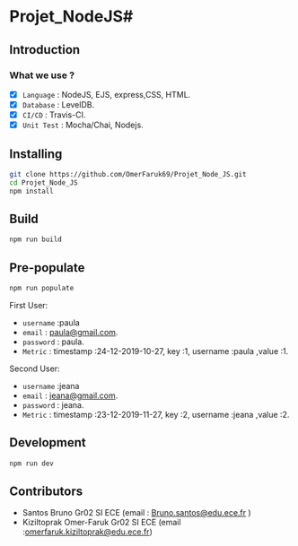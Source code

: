 # Projet_NodeJS#


## Introduction

### What we use ? 

- [x] `Language` : NodeJS, EJS, express,CSS, HTML.
- [x] `Database` : LevelDB.
- [x] `CI/CD` : Travis-CI. 
- [x] `Unit Test` : Mocha/Chai, Nodejs. 

## Installing

```bash
git clone https://github.com/OmerFaruk69/Projet_Node_JS.git
cd Projet_Node_JS
npm install
```

## Build

```bash
npm run build
```
## Pre-populate 
```bash
npm run populate
```
First User:
-  `username` :paula 
- `email` : paula@gmail.com.
-  `password` : paula. 
-  `Metric` : timestamp :24-12-2019-10-27, key :1, username :paula ,value :1. 

Second User:

-  `username` :jeana 
- `email` : jeana@gmail.com.
-  `password` : jeana. 
-  `Metric` : timestamp :23-12-2019-11-27, key :2, username :jeana ,value :2. 


## Development

```bash
npm run dev
```


## Contributors 

- Santos Bruno Gr02 SI ECE (email : Bruno.santos@edu.ece.fr )
- Kiziltoprak Omer-Faruk Gr02 SI ECE (email :omerfaruk.kiziltoprak@edu.ece.fr)

